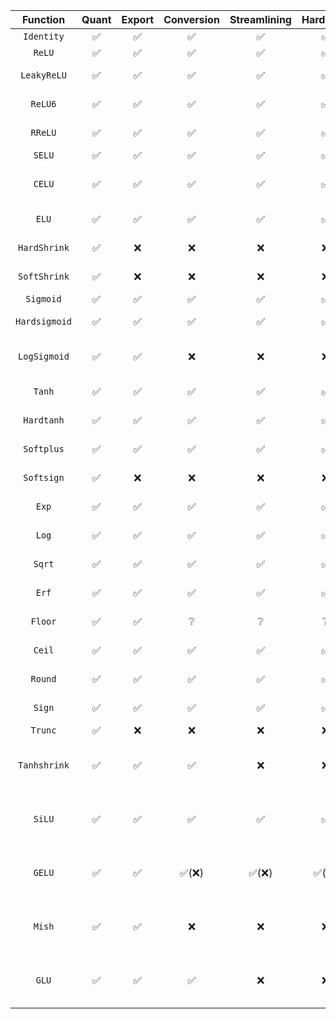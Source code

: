 |   Function    | Quant | Export | Conversion | Streamlining | Hardware |    Issues    |                                                                                         PRs                                                                                         |
|:-------------:|:-----:|:------:|:----------:|:------------:|:--------:|:------------:|:-----------------------------------------------------------------------------------------------------------------------------------------------------------------------------------:|
|  `Identity`   |   ✅   |   ✅    |     ✅      |      ✅       |    ✅     |              |                                                                                                                                                                                     |
|    `ReLU`     |   ✅   |   ✅    |     ✅      |      ✅       |    ✅     |              |                                                                                                                                                                                     |
|  `LeakyReLU`  |   ✅   |   ✅    |     ✅      |      ✅       |    ✅     |              |                                           https://github.com/fastmachinelearning/qonnx/pull/133, https://github.com/Xilinx/finn/pull/1030                                           |
|    `ReLU6`    |   ✅   |   ✅    |     ✅      |      ✅       |    ✅     |              |                                           https://github.com/fastmachinelearning/qonnx/pull/133, https://github.com/Xilinx/finn/pull/1030                                           |
|    `RReLU`    |   ✅   |   ✅    |     ✅      |      ✅       |    ✅     |              |                                           https://github.com/fastmachinelearning/qonnx/pull/133, https://github.com/Xilinx/finn/pull/1030                                           |
|    `SELU`     |   ✅   |   ✅    |     ✅      |      ✅       |    ✅     |              |                                                                      https://github.com/Xilinx/finn/pull/1030                                                                       |
|    `CELU`     |   ✅   |   ✅    |     ✅      |      ✅       |    ✅     | Opset >= 12  |               https://github.com/fastmachinelearning/qonnx/pull/140, https://github.com/fastmachinelearning/qonnx/pull/133, https://github.com/Xilinx/finn/pull/1030                |
|     `ELU`     |   ✅   |   ✅    |     ✅      |      ✅       |    ✅     |              |                                           https://github.com/fastmachinelearning/qonnx/pull/133, https://github.com/Xilinx/finn/pull/1030                                           |
| `HardShrink`  |   ✅   |   ❌    |     ❌      |      ❌       |    ❌     | Messy Export |                                                                                                                                                                                     |
| `SoftShrink`  |   ✅   |   ❌    |     ❌      |      ❌       |    ❌     | Messy Export |                                                                                                                                                                                     |
|   `Sigmoid`   |   ✅   |   ✅    |     ✅      |      ✅       |    ✅     |              |                                                                      https://github.com/Xilinx/finn/pull/1030                                                                       |
| `Hardsigmoid` |   ✅   |   ✅    |     ✅      |      ✅       |    ✅     |              |                                           https://github.com/fastmachinelearning/qonnx/pull/133, https://github.com/Xilinx/finn/pull/1030                                           |
| `LogSigmoid`  |   ✅   |   ✅    |     ❌      |      ❌       |    ❌     |  Composite   |                      https://github.com/fastmachinelearning/qonnx/pull/133, https://github.com/Xilinx/finn/pull/1030, https://github.com/Xilinx/finn/pull/1173                      |
|    `Tanh`     |   ✅   |   ✅    |     ✅      |      ✅       |    ✅     |              |                                           https://github.com/fastmachinelearning/qonnx/pull/133, https://github.com/Xilinx/finn/pull/1030                                           |
|  `Hardtanh`   |   ✅   |   ✅    |     ✅      |      ✅       |    ✅     |              |                                           https://github.com/fastmachinelearning/qonnx/pull/133, https://github.com/Xilinx/finn/pull/1030                                           |
|  `Softplus`   |   ✅   |   ✅    |     ✅      |      ✅       |    ✅     |              |                                           https://github.com/fastmachinelearning/qonnx/pull/133, https://github.com/Xilinx/finn/pull/1030                                           |
|  `Softsign`   |   ✅   |   ❌    |     ❌      |      ❌       |    ❌     | Messy Export |                                                                                                                                                                                     |
|     `Exp`     |   ✅   |   ✅    |     ✅      |      ✅       |    ✅     |              |                                           https://github.com/fastmachinelearning/qonnx/pull/133, https://github.com/Xilinx/finn/pull/1030                                           |
|     `Log`     |   ✅   |   ✅    |     ✅      |      ✅       |    ✅     |    Domain    |                                           https://github.com/fastmachinelearning/qonnx/pull/133, https://github.com/Xilinx/finn/pull/1030                                           |
|    `Sqrt`     |   ✅   |   ✅    |     ✅      |      ✅       |    ✅     |    Domain    |                                           https://github.com/fastmachinelearning/qonnx/pull/133, https://github.com/Xilinx/finn/pull/1030                                           |
|     `Erf`     |   ✅   |   ✅    |     ✅      |      ✅       |    ✅     |              |                                           https://github.com/fastmachinelearning/qonnx/pull/133, https://github.com/Xilinx/finn/pull/1030                                           |
|    `Floor`    |   ✅   |   ✅    |     ❔      |      ❔       |    ❔     | Verification |                                           https://github.com/fastmachinelearning/qonnx/pull/133, https://github.com/Xilinx/finn/pull/1030                                           |
|    `Ceil`     |   ✅   |   ✅    |     ✅      |      ✅       |    ✅     |              |                                           https://github.com/fastmachinelearning/qonnx/pull/133, https://github.com/Xilinx/finn/pull/1030                                           |
|    `Round`    |   ✅   |   ✅    |     ✅      |      ✅       |    ✅     |              |                                           https://github.com/fastmachinelearning/qonnx/pull/133, https://github.com/Xilinx/finn/pull/1030                                           |
|    `Sign`     |   ✅   |   ✅    |     ✅      |      ✅       |    ✅     |              |                                           https://github.com/fastmachinelearning/qonnx/pull/133, https://github.com/Xilinx/finn/pull/1030                                           |
|    `Trunc`    |   ✅   |   ❌    |     ❌      |      ❌       |    ❌     |  No Export   |                                                                                                                                                                                     |
| `Tanhshrink`  |   ✅   |   ✅    |     ✅      |      ❌       |    ❌     |  Composite   | https://github.com/fastmachinelearning/qonnx/pull/133, https://github.com/Xilinx/finn/pull/1030, https://github.com/Xilinx/finn/pull/1040, https://github.com/Xilinx/finn/pull/1173 |
|    `SiLU`     |   ✅   |   ✅    |     ✅      |      ✅       |    ✅     |  Composite   | https://github.com/fastmachinelearning/qonnx/pull/133, https://github.com/Xilinx/finn/pull/1030, https://github.com/Xilinx/finn/pull/1040, https://github.com/Xilinx/finn/pull/1173 |
|    `GELU`     |   ✅   |   ✅    |    ✅(❌)    |     ✅(❌)     |   ✅(❌)   |  Composite   | https://github.com/fastmachinelearning/qonnx/pull/133, https://github.com/Xilinx/finn/pull/1030, https://github.com/Xilinx/finn/pull/1040, https://github.com/Xilinx/finn/pull/1173 |
|    `Mish`     |   ✅   |   ✅    |     ❌      |      ❌       |    ❌     |  Composite   | https://github.com/fastmachinelearning/qonnx/pull/133, https://github.com/Xilinx/finn/pull/1030, https://github.com/Xilinx/finn/pull/1040, https://github.com/Xilinx/finn/pull/1173 |
|     `GLU`     |   ✅   |   ✅    |     ✅      |      ❌       |    ❌     |  Composite   | https://github.com/fastmachinelearning/qonnx/pull/133, https://github.com/Xilinx/finn/pull/1030, https://github.com/Xilinx/finn/pull/1040, https://github.com/Xilinx/finn/pull/1173 |
